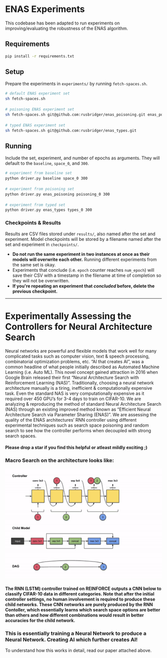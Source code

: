 # ENAS Experiments

This codebase has been adapted to run experiments on improving/evaluating the robustness of the ENAS algorithm.

## Requirements

```sh
pip install -r requirements.txt
```

## Setup

Prepare the experiments in `experiments/` by running `fetch-spaces.sh`.

```sh
# default ENAS experiment set
sh fetch-spaces.sh

# poisoning ENAS experiment set
sh fetch-spaces.sh git@github.com:rusbridger/enas_poisoning.git enas_poisoning.git

# typed ENAS experiment set
sh fetch-spaces.sh git@github.com:rusbridger/enas_types.git
```

## Running

Include the set, experiment, and number of epochs as arguments. They will default to the `baseline`, `space_0`, and `300`.

```sh
# experiment from baseline set
python driver.py baseline space_0 300

# experiment from poisoning set
python driver.py enas_poisoning poisoning_0 300

# experiment from typed set
python driver.py enas_types types_0 300
```

### Checkpoints & Results

Results are CSV files stored under `results/`, also named after the set and experiment. Model checkpoints will be stored by a filename named after the set and experiment in `checkpoints/`.

- **Do not run the same experiment in two instances at once as their models will overwrite each other.** Running different experiments from the same set is okay.
- Experiments that conclude (i.e. `epoch` counter reaches `num_epoch`) will save their CSV with a timestamp in the filename at time of completion so they will not be overwritten.
- **If you're repeating an experiment that _concluded_ before, delete the previous checkpoint.**

---

# Experimentally Assessing the Controllers for Neural Architecture Search

Neural networks are powerful and flexible models that work well for many complicated tasks such as computer vision, text & speech processing, combinatorial optimization problems, etc. “AI that creates AI”, was a common headline of what people initially described as Automated Machine Learning (i.e. Auto ML). This novel concept gained attraction in 2016 when Google Brain released their first “Neural Architecture Search with Reinforcement Learning (NAS)”. Traditionally, choosing a neural network architecture manually is a tiring, inefficient & computationally expensive task. Even the standard NAS is very computationally expensive as it required over 450 GPU’s for 3-4 days to train on CIFAR-10. We are analyzing & reproducing the method of standard Neural Architecture Search (NAS) through an existing improved method known as “Efficient Neural Architecture Search via Parameter Sharing (ENAS)”. We are assessing the quality of the ENAS architectures’ RNN controller using different experimental techniques such as search space poisoning and random search to see how the controller performs when decoupled with strong search spaces.

#### Please drop a star if you find this helpful or atleast mildly exciting ;)

### Macro Search on the architecture looks like:

<p align="center">
  <img src="GIFS/MacroSearch.gif" alt="animated" />
</p>

#### The RNN (LSTM) controller trained on REINFORCE outputs a CNN below to classify CIFAR-10 data in different categories. Note that after the initial controller settings, no human involvement is required to produce these child networks. These CNN networks are purely produced by the RNN Contoller, which essentially learns which search space options are better than others and how different combinations would result in better accuracies for the child network.

### This is essentially training a Neural Network to produce a Neural Network. Creating AI which further creates AI!

To understand how this works in detail, read our paper attached above.
